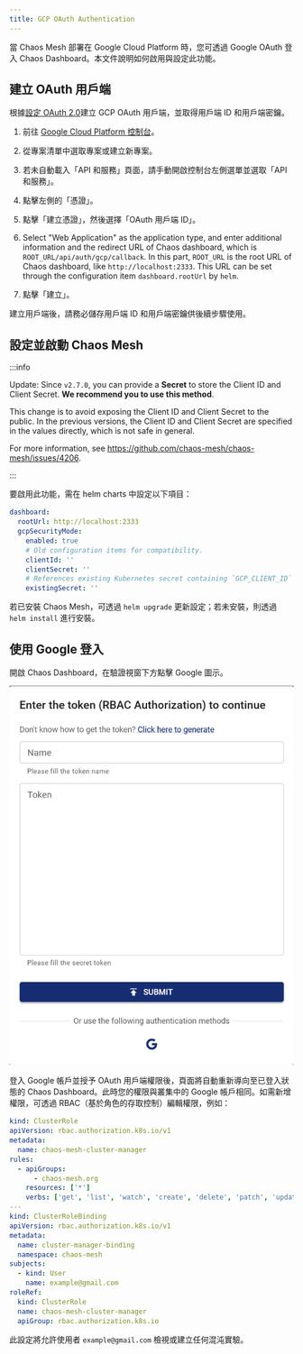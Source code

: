 ```yaml
---
title: GCP OAuth Authentication
---
```


當 Chaos Mesh 部署在 Google Cloud Platform 時，您可透過 Google OAuth 登入 Chaos Dashboard。本文件說明如何啟用與設定此功能。

## 建立 OAuth 用戶端

根據[設定 OAuth 2.0](https://support.google.com/cloud/answer/6158849?hl=en)建立 GCP OAuth 用戶端，並取得用戶端 ID 和用戶端密鑰。

1. 前往 [Google Cloud Platform 控制台](https://console.cloud.google.com/)。

2. 從專案清單中選取專案或建立新專案。

3. 若未自動載入「API 和服務」頁面，請手動開啟控制台左側選單並選取「API 和服務」。

4. 點擊左側的「憑證」。

5. 點擊「建立憑證」，然後選擇「OAuth 用戶端 ID」。

6. Select "Web Application" as the application type, and enter additional information and the redirect URL of Chaos dashboard, which is `ROOT_URL/api/auth/gcp/callback`. In this part, `ROOT_URL` is the root URL of Chaos dashboard, like `http://localhost:2333`. This URL can be set through the configuration item `dashboard.rootUrl` by `helm`.

7. 點擊「建立」。

建立用戶端後，請務必儲存用戶端 ID 和用戶端密鑰供後續步驟使用。

## 設定並啟動 Chaos Mesh

:::info

Update: Since `v2.7.0`, you can provide a **Secret** to store the Client ID and Client Secret. **We recommend you to use this method**.

This change is to avoid exposing the Client ID and Client Secret to the public. In the previous versions, the Client ID and Client Secret are specified in the values directly, which is not safe in general.

For more information, see https://github.com/chaos-mesh/chaos-mesh/issues/4206.

:::

要啟用此功能，需在 helm charts 中設定以下項目：

```yaml
dashboard:
  rootUrl: http://localhost:2333
  gcpSecurityMode:
    enabled: true
    # Old configuration items for compatibility.
    clientId: ''
    clientSecret: ''
    # References existing Kubernetes secret containing `GCP_CLIENT_ID` and `GCP_CLIENT_SECRET`.
    existingSecret: ''
```

若已安裝 Chaos Mesh，可透過 `helm upgrade` 更新設定；若未安裝，則透過 `helm install` 進行安裝。

## 使用 Google 登入

開啟 Chaos Dashboard，在驗證視窗下方點擊 Google 圖示。

![img](./img/google-auth.png)

登入 Google 帳戶並授予 OAuth 用戶端權限後，頁面將自動重新導向至已登入狀態的 Chaos Dashboard。此時您的權限與叢集中的 Google 帳戶相同。如需新增權限，可透過 RBAC（基於角色的存取控制）編輯權限，例如：

```yaml
kind: ClusterRole
apiVersion: rbac.authorization.k8s.io/v1
metadata:
  name: chaos-mesh-cluster-manager
rules:
  - apiGroups:
      - chaos-mesh.org
    resources: ['*']
    verbs: ['get', 'list', 'watch', 'create', 'delete', 'patch', 'update']
---
kind: ClusterRoleBinding
apiVersion: rbac.authorization.k8s.io/v1
metadata:
  name: cluster-manager-binding
  namespace: chaos-mesh
subjects:
  - kind: User
    name: example@gmail.com
roleRef:
  kind: ClusterRole
  name: chaos-mesh-cluster-manager
  apiGroup: rbac.authorization.k8s.io
```

此設定將允許使用者 `example@gmail.com` 檢視或建立任何混沌實驗。